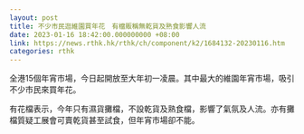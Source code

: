 ```yaml
---
layout: post
title: 不少市民逛維園買年花　有檔販稱無乾貨及熟食影響人流
date: 2023-01-16 18:42:00.000000000 +08:00
link: https://news.rthk.hk/rthk/ch/component/k2/1684132-20230116.htm
categories: rthk
---
```


全港15個年宵市場，今日起開放至大年初一凌晨。其中最大的維園年宵市場，吸引不少市民來買年花。

有花檔表示，今年只有濕貨攤檔，不設乾貨及熟食檔，影響了氣氛及人流。亦有攤檔質疑工展會可賣乾貨甚至試食，但年宵市場卻不能。
